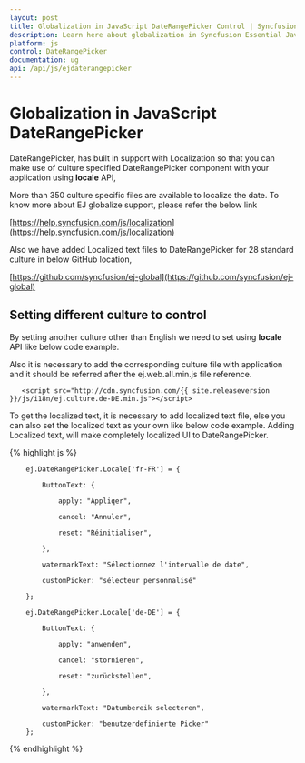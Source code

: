 ```yaml
---
layout: post
title: Globalization in JavaScript DateRangePicker Control | Syncfusion
description: Learn here about globalization in Syncfusion Essential JavaScript DateRangePicker Control, its elements, and more.
platform: js
control: DateRangePicker
documentation: ug
api: /api/js/ejdaterangepicker
---
```


# Globalization in JavaScript DateRangePicker

DateRangePicker, has built in support with Localization so that you can make use of culture specified DateRangePicker component with your application using **locale** API, 

More than 350 culture specific files are available to localize the date. To know more about EJ globalize support, please refer the below link 

[https://help.syncfusion.com/js/localization](https://help.syncfusion.com/js/localization)

Also we have added Localized text files to DateRangePicker for 28 standard culture in below GitHub location,

[https://github.com/syncfusion/ej-global](https://github.com/syncfusion/ej-global)

## Setting different culture to control

By setting another culture other than English we need to set using **locale** API like below code example.

Also it is necessary to add the corresponding culture file with application and it should be referred after the ej.web.all.min.js file reference.

       <script src="http://cdn.syncfusion.com/{{ site.releaseversion }}/js/i18n/ej.culture.de-DE.min.js"></script>

To get the localized text, it is necessary to add localized text file, else you can also set the localized text as your own like below code example. Adding Localized text, will make completely localized UI to DateRangePicker.

{% highlight js %}

        ej.DateRangePicker.Locale['fr-FR'] = {

            ButtonText: {

                apply: "Appliqer",

                cancel: "Annuler",

                reset: "Réinitialiser",

            },

            watermarkText: "Sélectionnez l'intervalle de date",

            customPicker: "sélecteur personnalisé"

        };

        ej.DateRangePicker.Locale['de-DE'] = {

            ButtonText: {
                
                apply: "anwenden",

                cancel: "stornieren",

                reset: "zurückstellen",

            },

            watermarkText: "Datumbereik selecteren",

            customPicker: "benutzerdefinierte Picker"
        };

{% endhighlight %}